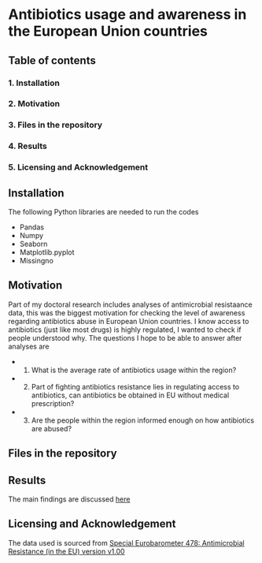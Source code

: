 # Antibiotics usage and awareness in the European Union countries
## Table of contents
### 1. Installation
### 2. Motivation
### 3. Files in the repository
### 4. Results
### 5. Licensing and Acknowledgement

## Installation
The following Python libraries are needed to run the codes
* Pandas
* Numpy
* Seaborn
* Matplotlib.pyplot
* Missingno
## Motivation
Part of my doctoral research includes analyses of antimicrobial resistaance data, 
this was the biggest motivation for checking the level of awareness regarding 
antibiotics abuse in European Union countries. I know access to antibiotics (just like most drugs) is highly regulated, 
I wanted to check if people understood why. The questions I hope to be able to answer after analyses are
* 1. What is the average rate of antibiotics usage within the region?
* 2. Part of fighting antibiotics resistance lies in regulating access to antibiotics, can antibiotics be obtained in EU without medical prescription?
* 3. Are the people within the region informed enough on how antibiotics are abused?

## Files in the repository
## Results
The main findings are discussed
[here](https://medium.com/@chidimma.atukpawu/the-eu-action-plan-against-antimicrobial-resistance-how-much-more-needs-to-be-done-47502f39d764)

## Licensing and Acknowledgement
The data used is sourced from 
[Special Eurobarometer 478: Antimicrobial Resistance (in the EU) version v1.00](https://data.europa.eu/data/datasets/s2190_90_1_478_eng?locale=en)
